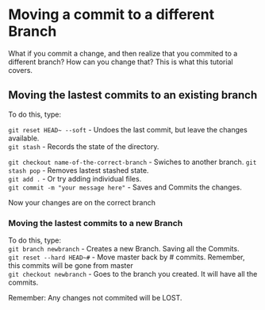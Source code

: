 # Moving a commit to a different Branch
What if you commit a change, and then realize that you commited to a different branch?
How can you change that? This is what this tutorial covers.

## Moving the lastest commits to an existing branch
To do this, type:

```git reset HEAD~ --soft``` - Undoes the last commit, but leave the changes available.  
```git stash``` - Records the state of the directory.  

```git checkout name-of-the-correct-branch``` - Swiches to another branch.
```git stash pop``` - Removes lastest stashed state.  
```git add .``` - Or try adding individual files.  
```git commit -m "your message here"``` - Saves and Commits the changes.  

Now your changes are on the correct branch


### Moving the lastest commits to a new Branch
To do this, type:  
```git branch newbranch``` -  Creates a new Branch. Saving all the Commits.  
```git reset --hard HEAD~#``` - Move master back by # commits. Remember, this commits will be gone from master  
```git checkout newbranch``` - Goes to the branch you created. It will have all the commits.  

Remember: Any changes not commited will be LOST.
